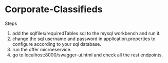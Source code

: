 # Corporate-Classifieds
Steps
1) add the sqlfiles/requiredTables.sql to the mysql workbench and run it.
2) change the sql username and password in application.properties to configure according to your sql database.
3) run the offer microeservice.
4) go to localhost:8000/swagger-ui.html and check all the rest endpoints.
